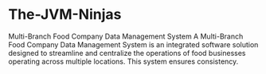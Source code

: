 # The-JVM-Ninjas
Multi-Branch Food Company Data Management System A Multi-Branch Food Company Data Management System is an integrated software solution designed to streamline and centralize the operations of food businesses operating across multiple locations. This system ensures consistency.
